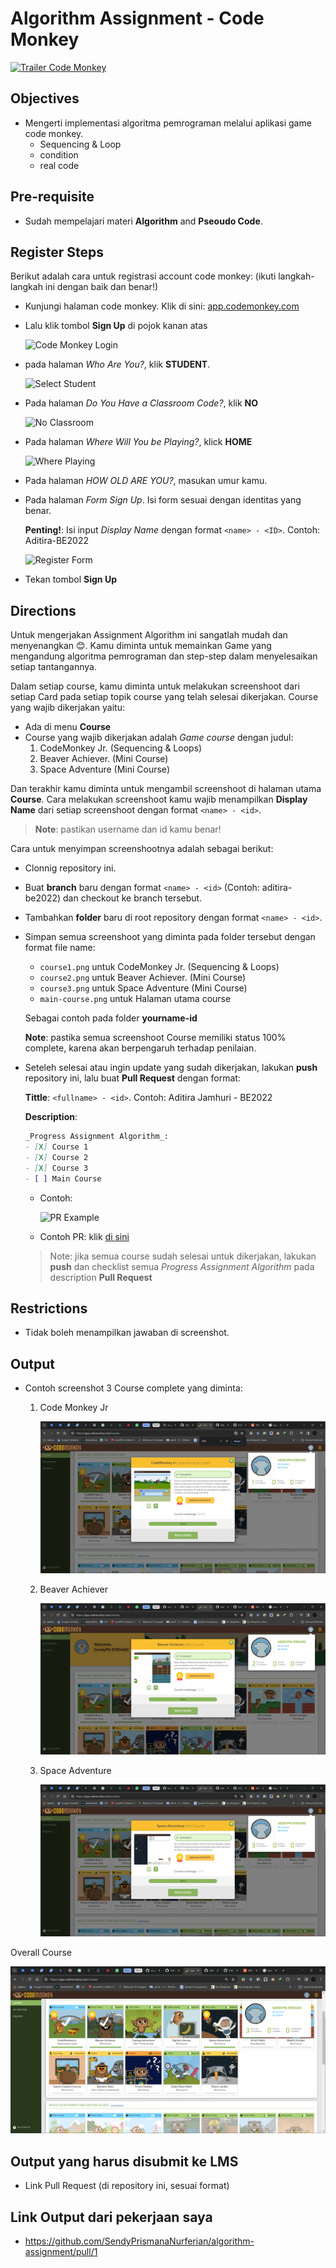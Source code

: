 # Algorithm Assignment - Code Monkey

[![Trailer Code Monkey](assets/trailer-code-monkey.png)](https://www.youtube.com/watch?v=RqSzdmSUHVo)

## Objectives

- Mengerti implementasi algoritma pemrograman melalui aplikasi game code monkey.
  - Sequencing & Loop
  - condition
  - real code

## Pre-requisite

- Sudah mempelajari materi **Algorithm** and **Pseoudo Code**.

## Register Steps

Berikut adalah cara untuk registrasi account code monkey: (ikuti langkah-langkah ini dengan baik dan benar!)

- Kunjungi halaman code monkey. Klik di sini: [app.codemonkey.com](https://app.codemonkey.com/login)
- Lalu klik tombol **Sign Up** di pojok kanan atas

  ![Code Monkey Login](./assets/code-monkey-login.png)

- pada halaman _Who Are You?_, klik **STUDENT**.

  ![Select Student](./assets/select-student.png)

- Pada halaman _Do You Have a Classroom Code?_, klik **NO**

  ![No Classroom](./assets/have-classroom.png)

- Pada halaman _Where Will You be Playing?_, klick **HOME**

  ![Where Playing](./assets/where-playing.png)

- Pada halaman _HOW OLD ARE YOU?_, masukan umur kamu.
- Pada halaman _Form Sign Up_. Isi form sesuai dengan identitas yang benar.

  **Penting!**: Isi input _Display Name_ dengan format `<name> - <ID>`. Contoh: Aditira-BE2022

  ![Register Form](./assets/register-code-monkey.png)

- Tekan tombol **Sign Up**

## Directions

Untuk mengerjakan Assignment Algorithm ini sangatlah mudah dan menyenangkan 😊. Kamu diminta untuk memainkan Game yang mengandung algoritma pemrograman dan step-step dalam menyelesaikan setiap tantangannya.

Dalam setiap course, kamu diminta untuk melakukan screenshoot dari setiap Card pada setiap topik course yang telah selesai dikerjakan. Course yang wajib dikerjakan yaitu:

- Ada di menu **Course**
- Course yang wajib dikerjakan adalah _Game course_ dengan judul:
  1. CodeMonkey Jr. (Sequencing & Loops)
  2. Beaver Achiever. (Mini Course)
  3. Space Adventure (Mini Course)

Dan terakhir kamu diminta untuk mengambil screenshoot di halaman utama **Course**. Cara melakukan screenshoot kamu wajib menampilkan **Display Name** dari setiap screenshoot dengan format `<name> - <id>`.

> **Note**: pastikan username dan id kamu benar!

Cara untuk menyimpan screenshootnya adalah sebagai berikut:

- Clonnig repository ini.
- Buat **branch** baru dengan format `<name> - <id>` (Contoh: aditira-be2022) dan checkout ke branch tersebut.
- Tambahkan **folder** baru di root repository dengan format `<name> - <id>`.
- Simpan semua screenshoot yang diminta pada folder tersebut dengan format file name:

  - `course1.png` untuk CodeMonkey Jr. (Sequencing & Loops)
  - `course2.png` untuk Beaver Achiever. (Mini Course)
  - `course3.png` untuk Space Adventure (Mini Course)
  - `main-course.png` untuk Halaman utama course

  Sebagai contoh pada folder **yourname-id**

  **Note**: pastika semua screenshoot Course memiliki status 100% complete, karena akan berpengaruh terhadap penilaian.

- Seteleh selesai atau ingin update yang sudah dikerjakan, lakukan **push** repository ini, lalu buat **Pull Request** dengan format:

  **Tittle**: `<fullname> - <id>`. Contoh: Aditira Jamhuri - BE2022

  **Description**:

  ```md
  _Progress Assignment Algorithm_:
  - [X] Course 1
  - [X] Course 2
  - [X] Course 3
  - [ ] Main Course
  ```

  - Contoh:

    ![PR Example](./assets/sample-pr.png)

  - Contoh PR: klik [di sini](https://github.com/km-neutron/algorithm-assignment/pull/1)

  > Note: jika semua course sudah selesai untuk dikerjakan, lakukan **push** dan checklist semua _Progress Assignment Algorithm_ pada description **Pull Request**

## Restrictions

- Tidak boleh menampilkan jawaban di screenshot.

## Output

- Contoh screenshot 3 Course complete yang diminta:

  1. Code Monkey Jr

     ![Course 1](./SendyPrismanaNurferian-BE9190405/course1.png)

  2. Beaver Achiever

     ![Course 2](./SendyPrismanaNurferian-BE9190405/course2.png)

  3. Space Adventure

     ![Course 3](./SendyPrismanaNurferian-BE9190405/course3.png)

Overall Course

![Code Monkey Menu](./SendyPrismanaNurferian-BE9190405/main-course.png)

## Output yang harus disubmit ke LMS

- Link Pull Request (di repository ini, sesuai format)

## Link Output dari pekerjaan saya 
- https://github.com/SendyPrismanaNurferian/algorithm-assignment/pull/1 

